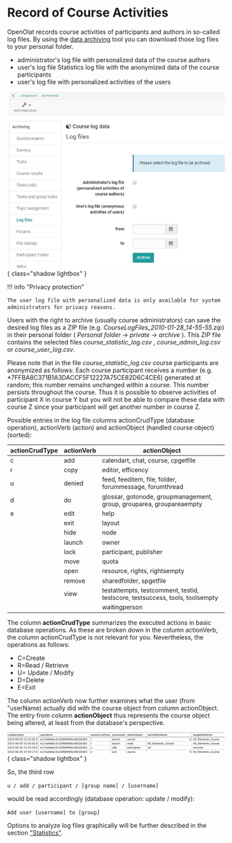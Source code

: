 # Record of Course Activities

OpenOlat records course activities of participants and authors in so-called log files. By using the [data archiving](Using_Course_Tools.md#UsingCourseTools-_datenarchivierung) tool you can download those log files to your personal folder.

* administrator's log file with personalized data of the course authors
* user's log file Statistics log file with the anonymized data of the course participants
* user's log file with personalized activities of the users

![](assets/log_files.png){ class="shadow lightbox" }

!!! info "Privacy protection"

    The user log file with personalized data is only available for system administrators for privacy reasons.

Users with the right to archive (usually course administrators) can save the desired log files as a ZIP file (e.g. _CourseLogFiles_2010-01-28_14-55-55.zip_) in their personal folder ( _Personal folder_ -> _private_ -> _archive_ ). This ZIP file contains the selected files _course_statistic_log.csv_ , _course_admin_log.csv_ or _course_user_log.csv_.

Please note that in the file _course_statistic_log.csv_ course participants are anonymized as follows:
Each course participant receives a number (e.g. *7FFBA8C371B1A3DACCF5F12227A75CE82D6C4CE6) generated at random; this number remains unchanged within a course. This number persists throughout the course. Thus it is possible to observe activities of participant X in course Y but you will not be able to compare these data with course Z since your participant will get another number in course Z.

Possible entries in the log file columns actionCrudType (database operation), actionVerb (action) and actionObject (handled course object)(sorted):

actionCrudType| actionVerb| actionObject  
---|---|---  
c | add | calendart, chat, course, cpgetfile
r | copy | editor, efficency
u | denied | feed, feeditem, file, folder, forummessage, forumthread
d | do | glossar, gotonode, groupmanagement, group, grouparea, groupareaempty
e | edit | help
|  | exit | layout
|  | hide | node
|  | launch | owner
|  | lock | participant, publisher
|  | move | quota
|  | open | resource, rights, rightsempty
|  | remove | sharedfolder, spgetfile
|  | view | testattempts, testcomment, testid, testscore, testsuccess, tools, toolsempty
|  |  | waitingperson
  
The column **actionCrudType** summarizes the executed actions in basic database operations. As these are broken down in the column actionVerb, the column actionCrudType is not relevant for you. Nevertheless, the operations as follows:

* C=Create
* R=Read / Retrieve
* U= Update / Modify
* D=Delete
* E=Exit

The column actionVerb now further examines what the user (from "userName) actually did with the course object from column actionObject. The entry from column **actionObject** thus represents the course object being altered, at least from the database's perspective.

![](assets/course_statistic_log.gif){ class="shadow lightbox" }

So, the third row

`u / add / participant / [group name] / [username]`

would be read accordingly (database operation: update / modify):

`Add user [username] to [group]`

Options to analyze log files graphically will be further described in the section ["Statistics"](Using_Course_Tools.md#UsingCourseTools-_statistiken).
